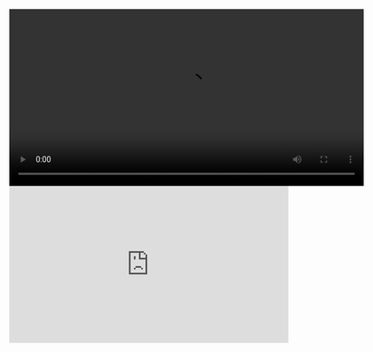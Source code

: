 <center>
<video width="640" controls="controls" loop="loop" autoplay="autoplay">
  <source src="https://streamja.com/embed/dJZQq" type="video/mp4" />
Your browser does not support the video tag.
</video>
</center>

<div style="width:100%;height:0px;position:relative;padding-bottom:56.327%;"><iframe src="https://streamja.com/embed/dJZQq" frameborder="0" width="100%" height="100%" allowfullscreen style="width:100%;height:100%;position:absolute;"></iframe></div>



